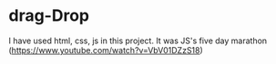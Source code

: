 # drag-Drop
I have used html, css, js in this project. It was JS's five day marathon (https://www.youtube.com/watch?v=VbV01DZzS18)
